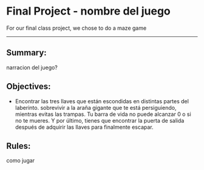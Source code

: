 # Final Project - nombre del juego 

For our final class project, we chose to do a maze game

---

## Summary:
narracion del juego?


## Objectives:
- Encontrar las tres llaves que están escondidas en distintas partes del laberinto.
sobrevivir a la araña gigante que te está persiguiendo, mientras evitas las trampas. Tu barra de vida no puede alcanzar 0 o si no te mueres. 
Y por último, tienes que encontrar la puerta de salida después de adquirir las llaves para finalmente escapar. 


## Rules:
como jugar
